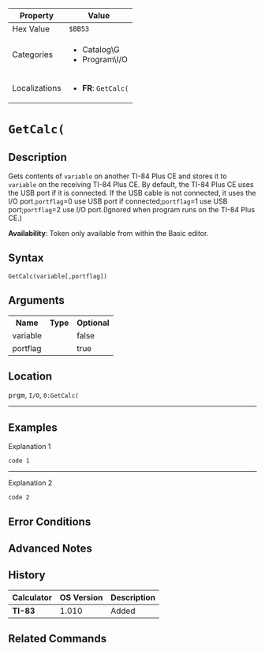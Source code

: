 | Property      | Value |
|---------------|-------|
| Hex Value     | `$BB53`|
| Categories    | <ul><li>Catalog\G</li><li>Program\I/O</li></ul> |
| Localizations | <ul><li><b>FR</b>: `GetCalc(`</li></ul> |

# `GetCalc(`

## Description
Gets contents of `variable` on another TI-84 Plus CE and stores it to `variable` on the receiving TI-84 Plus CE. By default, the TI-84 Plus CE uses the USB port if it is connected. If the USB cable is not connected, it uses the I/O port.`portflag`=0 use USB port if connected;`portflag`=1 use USB port;`portflag`=2 use I/O port.(Ignored when program runs on the TI-84 Plus CE.)


<b>Availability</b>: Token only available from within the Basic editor.

## Syntax
`GetCalc(variable[,portflag])`

## Arguments
<table>
<tr><th>Name</th><th>Type</th><th>Optional</th></tr>

<tr><td>variable</td><td></td><td>false</td></tr>

<tr><td>portflag</td><td></td><td>true</td></tr>

</table>

## Location
<kbd>prgm</kbd>, `I/O`, `0:GetCalc(`
<hr>

## Examples

Explanation 1
```ti-basic
code 1
```
---
Explanation 2
```ti-basic
code 2
```

## Error Conditions


## Advanced Notes


## History
| Calculator | OS Version | Description |
|------------|------------|-------------|
| <b>TI-83</b> | 1.010 | Added

## Related Commands

    